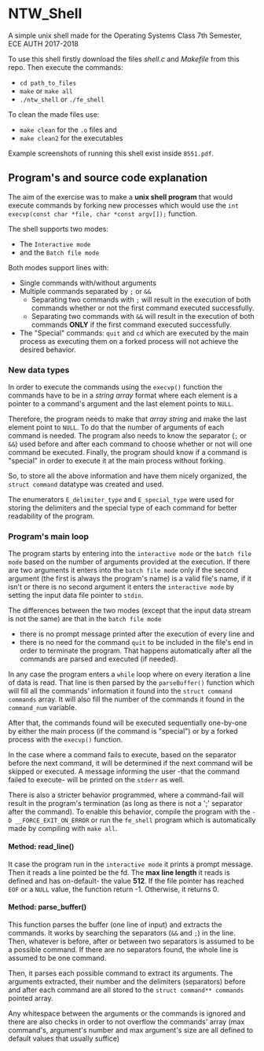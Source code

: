 # NTW_Shell
Α simple unix shell made for the Operating Systems Class 7th Semester, ECE AUTH 2017-2018

To use this shell firstly download the files *shell.c* and *Makefile* from this repo.
Then execute the commands:
  - `cd path_to_files`
  - `make` or `make all`
  - `./ntw_shell` or `./fe_shell`
  
To clean the made files use:
- `make clean` for the `.o` files and
- `make clean2` for the executables

Example screenshots of running this shell exist inside `8551.pdf`.

## Program's and source code explanation
The aim of the exercise was to make a **unix shell program** that would execute commands by forking new processes which would use the
`int execvp(const char *file, char *const argv[]);` function.

The shell supports two modes:
- The `Interactive mode`
- and the `Batch file mode`

Both modes support lines with:
- Single commands with/without arguments
- Multiple commands separated by `;` or `&&`
  - Separating two commands with `;` will result in the execution of both commands
  whether or not the first command executed successfully.
  - Separating two commands with `&&` will result in the execution of both commands
  **ONLY** if the first command executed successfully.
- The "Special" commands: `quit` and `cd` which are executed by the main process as executing them on a forked process will not achieve the desired behavior.

### New data types
In order to execute the commands using the `execvp()` function the commands have to be in a *string array* format where each element is a pointer to a command's argument and the last element points to `NULL`.

Therefore, the program needs to make that *array string* and make the last element point to `NULL`. To do that the number of arguments of each command is needed. The program also needs to know the separator (`;` or `&&`) used before and after each command to choose whether or not will one command be executed. Finally, the program should know if a command is "special" in order to execute it at the main process without forking.

So, to store all the above information and have them nicely organized, the `struct command` datatype was created and used.

The enumerators `E_delimiter_type` and `E_special_type` were used for storing the delimiters and the special type of each command for better readability of the program.

### Program's main loop
The program starts by entering into the `interactive mode` or the `batch file mode` based on the number of arguments provided at the execution. If there are two arguments it enters into the `batch file mode` only if the second argument (the first is always the program's name) is a valid file's name, if it isn't or there is no second argument it enters the `interactive mode` by setting the input data file pointer to `stdin`.

The differences between the two modes (except that the input data stream is not the same) are that in the `batch file mode`
- there is no prompt message printed after the execution of every line and 
- there is no need for the command `quit` to be included in the file's end in order to terminate the program. That happens automatically after all the commands are parsed and executed (if needed).

In any case the program enters a `while` loop where on every iteration a line of data is read. That line is then parsed by the `parseBuffer()` function which will fill all the commands' information it found into the `struct command commands` array. It will also fill the number of the commands it found in the `command_num` variable.

After that, the commands found will be executed sequentially one-by-one by either the main process (if the command is "special") or by a forked process with the `execvp()` function. 

In the case where a command fails to execute, based on the separator before the next command, it will be determined if the next command will be skipped or executed. A message informing the user -that the command failed to execute- will be printed on the `stderr` as well.

There is also a stricter behavior programmed, where a command-fail will result in the program's termination (as long as there is not a ';' separator after the command). To enable this behavior, compile the program with the `-D __FORCE_EXIT_ON_ERROR` or run the `fe_shell` program which is automatically made by compiling with `make all`.

#### Method: read_line()
It case the program run in the `interactive mode` it prints a prompt message. Then it reads a line pointed be the fd. The **max line length** it reads is defined and has on-default- the value **512**. If the file pointer has reached `EOF` or a `NULL` value, the function return -1. Otherwise, it returns 0.

#### Method: parse_buffer()
This function parses the buffer (one line of input) and extracts the commands. It works by searching the separators (`&&` and `;`) in the line. Then, whatever is before, after or between two separators is assumed to be a possible command. If there are no separators found, the whole line is assumed to be one command.

Then, it parses each possible command to extract its arguments. The arguments extracted, their number and the delimiters (separators) before and after each command are all stored to the `struct command** commands` pointed array.

Any whitespace between the arguments or the commands is ignored and there are also checks in order to not overflow the commands' array (max command's, argument's number and max argument's size are all defined to default values that usually suffice)
